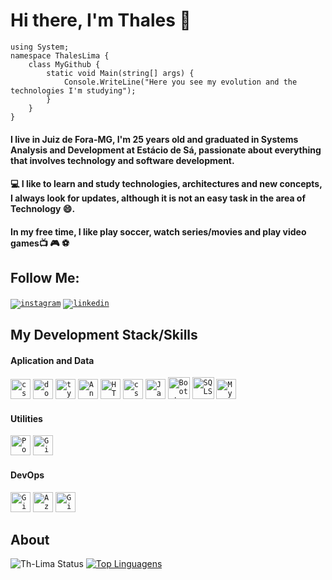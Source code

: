 # Hi there, I'm Thales 👋

    using System;
    namespace ThalesLima {
        class MyGithub {
            static void Main(string[] args) {
                Console.WriteLine("Here you see my evolution and the technologies I'm studying");
            }
        }
    }
    

#### I live in Juiz de Fora-MG, I'm 25 years old and graduated in Systems Analysis and Development at Estácio de Sá, passionate about everything that involves technology and software development.

#### :computer: I like to learn and study technologies, architectures and new concepts, I always look for updates, although it is not an easy task in the area of ​​ Technology :smile:. 

#### In my free time, I like play soccer, watch series/movies and play video games:tv: :video_game: :soccer:	

## Follow Me: 
<code>[![instagram](https://user-images.githubusercontent.com/36715075/87362926-6b7da380-c546-11ea-8664-d961d6c86ace.png)](https://www.instagram.com/oneless.tha/)</code>
<code>[![linkedin](https://user-images.githubusercontent.com/36715075/87363855-70435700-c548-11ea-8dd5-dc7f879318cb.png)](https://www.linkedin.com/in/thales-lima-918245191/)</code>

## My Development Stack/Skills

#### Aplication and Data
<code><img height="32" src="https://static.cdnlogo.com/logos/c/27/c.svg" alt="csharp"></img></code>
<code><img height="32" src="https://upload.wikimedia.org/wikipedia/commons/thumb/e/ee/.NET_Core_Logo.svg/512px-.NET_Core_Logo.svg.png" alt="dotNET"></img></code>
<code><img height="32"  src="https://res.cloudinary.com/practicaldev/image/fetch/s--LkL103Qa--/c_imagga_scale,f_auto,fl_progressive,h_900,q_auto,w_1600/https://d2eip9sf3oo6c2.cloudfront.net/tags/images/000/000/377/landscape/typescriptlang.png" alt="typescript"></img></code>
<code><img height="32"  src="https://img2.gratispng.com/20180701/rht/kisspng-angularjs-logo-javascript-security-token-5b38e22b8a3f38.7851363415304545715663.jpg" alt="Angular"></img></code>
<code><img height="32" src="https://cdn.pixabay.com/photo/2017/08/05/11/16/logo-2582748__340.png" alt="HTML5"></img></code>
<code><img height="32" src="https://cdn2.iconfinder.com/data/icons/social-icon-3/512/social_style_3_css3-512.png" alt="css3"></img></code>
<code><img height="32" src="https://trickdroid.org/wp-content/uploads/2019/12/Sobre-JavaScript-Definicao-Historia-Usos-e-Forcas.png" alt="JavaScript"></img></code>
<code><img height="35" src="https://img.icons8.com/color/452/bootstrap.png" alt="Bootstrap"></img></code>
<code><img height="35" src="https://img.favpng.com/22/10/16/microsoft-sql-server-computer-servers-database-png-favpng-va8JVV1AG0jXJjFwQmntXJKcq_t.jpg" alt="SQLServer"></img></code>
<code><img height="32" src="https://www.duchess-france.org/wp-content/uploads/2015/07/mysql-logo-png.png" alt="MySQL"></img></code>

#### Utilities
<code><img height="32" src="https://user-images.githubusercontent.com/2676579/34940598-17cc20f0-f9be-11e7-8c6d-f0190d502d64.png" alt="Postman"></img></code>
<code><img height="32" src="https://hasura.io/blog/content/images/downloaded_images/setting-up-git-bash-for-windows-e26b59e44257/1-Je4yF-xdHEluVvmS0qw8JQ.png" alt="GitBash"></img></code>

#### DevOps
<code><img height="32" src="https://cdn3.iconfinder.com/data/icons/inficons/512/github.png" alt="GitHub"></img></code>
<code><img height="32" src="https://aidanfinn.com/wp-content/uploads/2019/08/AzureDevOps.png" alt="AzureDevOps"></img></code>
<code><img height="32" src="https://upload.wikimedia.org/wikipedia/commons/thumb/3/3f/Git_icon.svg/1024px-Git_icon.svg.png" alt="Git"></img></code>

## About 
![Th-Lima Status](https://github-readme-stats.vercel.app/api?username=Th-Lima&show_icons=true&theme=dark) [![Top Linguagens](https://github-readme-stats.vercel.app/api/top-langs/?username=Th-Lima&layout=compact&theme=dark)](https://github.com/anuraghazra/github-readme-stats)


<!--
**Th-Lima/Th-Lima** is a ✨ _special_ ✨ repository because its `README.md` (this file) appears on your GitHub profile.
